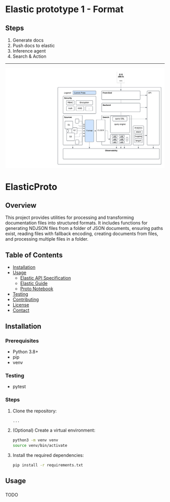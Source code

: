 # Elastic prototype 1 - Format
## Steps
1. Generate docs
2. Push docs to elastic
3. Inference agent
4. Search & Action 
 ___

![Conceptual diagram - Overview](https://github.com/jubonni/elasticproto/blob/first_poc/proto1.png)


# ElasticProto

## Overview

This project provides utilities for processing and transforming documentation files into structured formats. It includes functions for generating NDJSON files from a folder of JSON documents, ensuring paths exist, reading files with fallback encoding, creating documents from files, and processing multiple files in a folder.

## Table of Contents

- [Installation](#installation)
- [Usage](#usage)
  - [Elastic API Specification](#elastic-api-specification)
  - [Elastic Guide](#elastic-guide)
  - [Proto Notebook](#proto-notebook)
- [Testing](#testing)
- [Contributing](#contributing)
- [License](#license)
- [Contact](#contact)

## Installation

### Prerequisites

- Python 3.8+
- pip
- venv

### Testing
- pytest

### Steps

1. Clone the repository:
    ```sh
    ...
    ```

2. (Optional) Create a virtual environment:
    ```sh
    python3 -m venv venv
    source venv/bin/activate
    ```

3. Install the required dependencies:
    ```sh
    pip install -r requirements.txt
    ```

## Usage

### 
TODO
